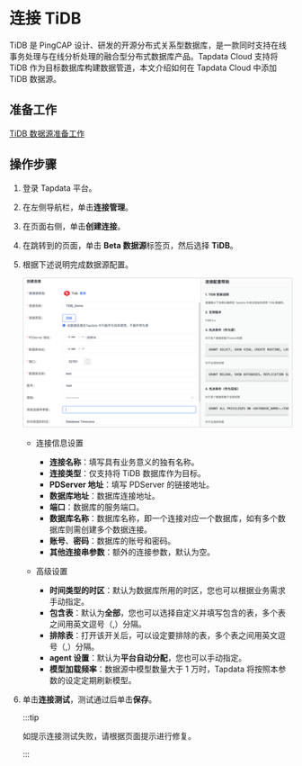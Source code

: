 # 连接 TiDB

TiDB 是 PingCAP 设计、研发的开源分布式关系型数据库，是一款同时支持在线事务处理与在线分析处理的融合型分布式数据库产品。Tapdata Cloud 支持将 TiDB 作为目标数据库构建数据管道，本文介绍如何在 Tapdata Cloud 中添加 TiDB 数据源。

## 准备工作

[TiDB 数据源准备工作](../../../prerequisites/config-database/beta/tidb.md)

## 操作步骤

1. 登录 Tapdata 平台。

2. 在左侧导航栏，单击**连接管理**。

3. 在页面右侧，单击**创建连接**。

4. 在跳转到的页面，单击 **Beta 数据源**标签页，然后选择 **TiDB**。

5. 根据下述说明完成数据源配置。

   ![](../../../images/tidb_connection.png)

   * 连接信息设置

     * **连接名称**：填写具有业务意义的独有名称。
     * **连接类型**：仅支持将 TiDB 数据库作为目标。
     * **PDServer 地址**：填写 PDServer 的链接地址。
     * **数据库地址**：数据库连接地址。
     * **端口**：数据库的服务端口。
     * **数据库名称**：数据库名称，即一个连接对应一个数据库，如有多个数据库则需创建多个数据连接。
     * **账号**、**密码**：数据库的账号和密码。
     * **其他连接串参数**：额外的连接参数，默认为空。
   * 高级设置
   
     * **时间类型的时区**：默认为数据库所用的时区，您也可以根据业务需求手动指定。
     * **包含表**：默认为**全部**，您也可以选择自定义并填写包含的表，多个表之间用英文逗号（,）分隔。
     * **排除表**：打开该开关后，可以设定要排除的表，多个表之间用英文逗号（,）分隔。
     * **agent 设置**：默认为**平台自动分配**，您也可以手动指定。
     * **模型加载频率**：数据源中模型数量大于 1 万时，Tapdata 将按照本参数的设定定期刷新模型。
   
6. 单击**连接测试**，测试通过后单击**保存**。

   :::tip

   如提示连接测试失败，请根据页面提示进行修复。

   :::

